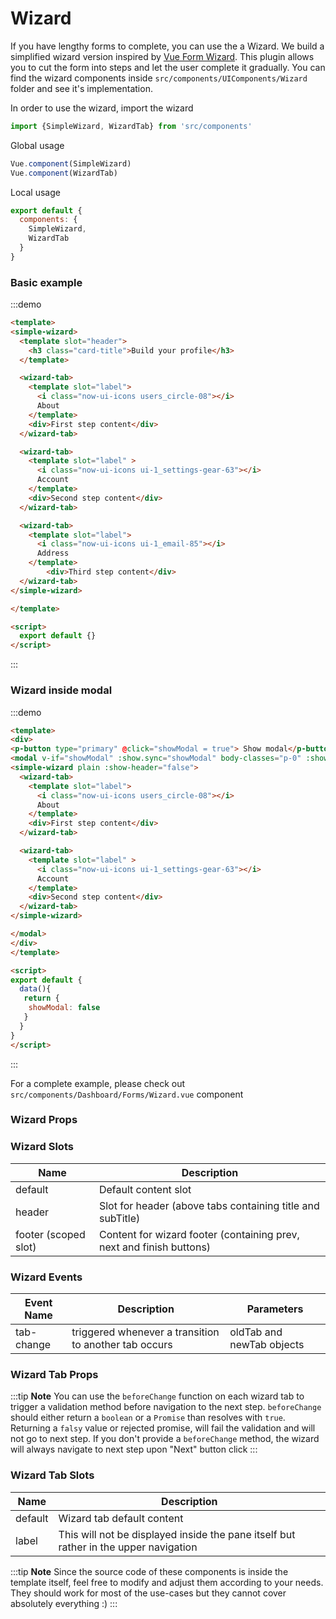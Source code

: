 # Wizard
If you have lengthy forms to complete, you can use the a Wizard.
We build a simplified wizard version inspired by [Vue Form Wizard](https://github.com/cristijora/vue-form-wizard).
This plugin allows you to cut the form into steps and let the user complete it gradually.
You can find the wizard components inside `src/components/UIComponents/Wizard` folder and see it's implementation.

In order to use the wizard, import the wizard

```js
import {SimpleWizard, WizardTab} from 'src/components'
```

Global usage

```js
Vue.component(SimpleWizard)
Vue.component(WizardTab)
```

Local usage

```js
export default {
  components: {
    SimpleWizard,
    WizardTab
  }
}
```

### Basic example

:::demo
```html
<template>
<simple-wizard>
  <template slot="header">
    <h3 class="card-title">Build your profile</h3>
  </template>

  <wizard-tab>
    <template slot="label">
      <i class="now-ui-icons users_circle-08"></i>
      About
    </template>
    <div>First step content</div>
  </wizard-tab>

  <wizard-tab>
    <template slot="label" >
      <i class="now-ui-icons ui-1_settings-gear-63"></i>
      Account
    </template>
    <div>Second step content</div>
  </wizard-tab>

  <wizard-tab>
    <template slot="label">
      <i class="now-ui-icons ui-1_email-85"></i>
      Address
    </template>
        <div>Third step content</div>
  </wizard-tab>
</simple-wizard>

</template>

<script>
  export default {}
</script>
```
:::

### Wizard inside modal

:::demo
```html
<template>
<div>
<p-button type="primary" @click="showModal = true"> Show modal</p-button>
<modal v-if="showModal" :show.sync="showModal" body-classes="p-0" :show-header="false">
<simple-wizard plain :show-header="false">
  <wizard-tab>
    <template slot="label">
      <i class="now-ui-icons users_circle-08"></i>
      About
    </template>
    <div>First step content</div>
  </wizard-tab>

  <wizard-tab>
    <template slot="label" >
      <i class="now-ui-icons ui-1_settings-gear-63"></i>
      Account
    </template>
    <div>Second step content</div>
  </wizard-tab>
</simple-wizard>

</modal>
</div>
</template>

<script>
export default {
  data(){
   return {
    showModal: false
   }
  }
}
</script>
```
:::

For a complete example, please check out `src/components/Dashboard/Forms/Wizard.vue` component

### Wizard Props
<props-table component-name="simple-wizard"/>

### Wizard Slots
| Name | Description |
|---------- |-------- |
|  default  | Default content slot |
|  header  | Slot for header (above tabs containing title and subTitle) |
|  footer (scoped slot)  | Content for wizard footer (containing prev, next and finish buttons) |

### Wizard Events
| Event Name | Description | Parameters |
|---------- |-------- |---------- |
| tab-change  | triggered whenever a transition to another tab occurs | oldTab and newTab objects |


### Wizard Tab Props
<props-table component-name="wizard-tab"/>

:::tip
 **Note** You can use the `beforeChange` function on each wizard tab to trigger a validation method before navigation to the next step.
`beforeChange` should either return a `boolean` or a `Promise` than resolves with `true`.
Returning a `falsy` value or rejected promise, will fail the validation and will not go to next step.
If you don't provide a `beforeChange` method, the wizard will always navigate to next step upon "Next" button click
:::

### Wizard Tab Slots
| Name | Description |
|---------- |-------- |
|  default  | Wizard tab default content |
|  label  | This will not be displayed inside the pane itself but rather in the upper navigation |

:::tip
 **Note** Since the source code of these components is inside the template itself, feel free to modify and adjust them
according to your needs. They should work for most of the use-cases but they cannot cover absolutely everything :)
:::

<script>
export default {
  data(){
   return {
    showModal: false
   }
  }
}
</script>
